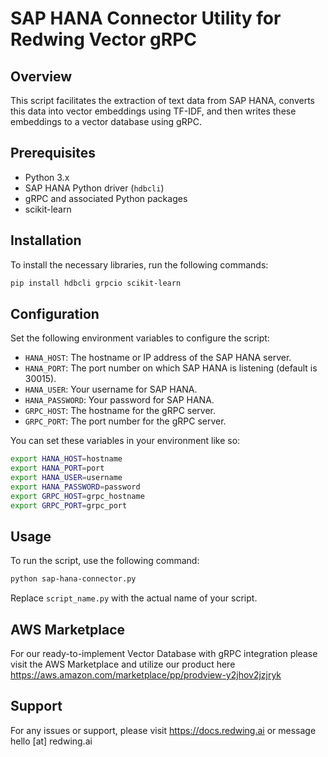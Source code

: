 # SAP HANA Connector Utility for Redwing Vector gRPC

## Overview

This script facilitates the extraction of text data from SAP HANA, converts this data into vector embeddings using TF-IDF, and then writes these embeddings to a vector database using gRPC.

## Prerequisites

- Python 3.x
- SAP HANA Python driver (`hdbcli`)
- gRPC and associated Python packages
- scikit-learn

## Installation

To install the necessary libraries, run the following commands:

```bash
pip install hdbcli grpcio scikit-learn
```

## Configuration

Set the following environment variables to configure the script:

- `HANA_HOST`: The hostname or IP address of the SAP HANA server.
- `HANA_PORT`: The port number on which SAP HANA is listening (default is 30015).
- `HANA_USER`: Your username for SAP HANA.
- `HANA_PASSWORD`: Your password for SAP HANA.
- `GRPC_HOST`: The hostname for the gRPC server.
- `GRPC_PORT`: The port number for the gRPC server.

You can set these variables in your environment like so:

```bash
export HANA_HOST=hostname
export HANA_PORT=port
export HANA_USER=username
export HANA_PASSWORD=password
export GRPC_HOST=grpc_hostname
export GRPC_PORT=grpc_port
```

## Usage

To run the script, use the following command:

```bash
python sap-hana-connector.py
```

Replace `script_name.py` with the actual name of your script.

## AWS Marketplace

For our ready-to-implement Vector Database with gRPC integration please visit the AWS Marketplace and utilize our product here https://aws.amazon.com/marketplace/pp/prodview-y2jhov2jzjryk

## Support

For any issues or support, please visit https://docs.redwing.ai or message hello [at] redwing.ai